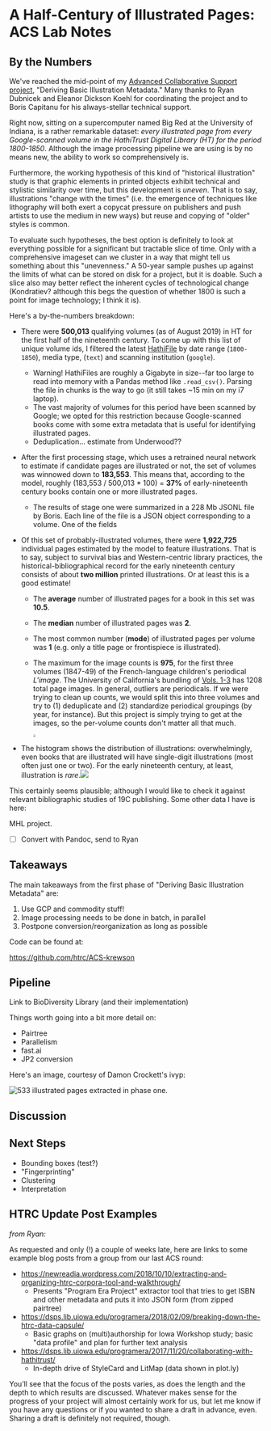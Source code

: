 # A Half-Century of Illustrated Pages: ACS Lab Notes

## By the Numbers

We've reached the mid-point of my [Advanced Collaborative Support project](https://www.hathitrust.org/hathitrust-research-center-awards-five-acs-projects), "Deriving Basic Illustration Metadata." Many thanks to Ryan Dubnicek and Eleanor Dickson Koehl for coordinating the project and to Boris Capitanu for his always-stellar technical support.

Right now, sitting on a supercomputer named Big Red at the University of Indiana, is a rather remarkable dataset: *every illustrated page from every Google-scanned volume in the HathiTrust Digital Library (HT) for the period 1800-1850*. Although the image processing pipeline we are using is by no means new, the ability to work so comprehensively is. 

Furthermore, the working hypothesis of this kind of "historical illustration" study is that graphic elements in printed objects exhibit technical and stylistic similarity over time, but this development is *uneven*. That is to say, illustrations "change with the times" (i.e. the emergence of techniques like lithography will both exert a copycat pressure on publishers and push artists to use the medium in new ways) but reuse and copying of "older" styles is common.  

To evaluate such hypotheses, the best option is definitely to look at everything possible for a significant but tractable slice of time. Only with a comprehensive imageset can we cluster in a way that might tell us something about this "unevenness." A 50-year sample pushes up against the limits of what can be stored on disk for a project, but it is doable. Such a slice also may better reflect the inherent cycles of technological change (Kondratiev? although this begs the question of whether 1800 is such a point for image technology; I think it is).   

Here's a by-the-numbers breakdown:

- There were **500,013** qualifying volumes (as of August 2019) in HT for the first half of the nineteenth century. To come up with this list of unique volume ids, I filtered the latest [HathiFile](https://www.hathitrust.org/hathifiles) by date range (`1800-1850`), media type, (`text`) and scanning institution (`google`). 

  - Warning! HathiFiles are roughly a Gigabyte in size--far too large to read into memory with a Pandas method like `.read_csv()`.  Parsing the file in chunks is the way to go (it still takes ~15 min on my i7 laptop).
  - The vast majority of volumes for this period have been scanned by Google; we opted for this restriction because Google-scanned books come with some extra metadata that is useful for identifying illustrated pages.
  - Deduplication... estimate from Underwood??

- After the first processing stage, which uses a retrained neural network to estimate if candidate pages are illustrated or not, the set of volumes was winnowed down to **183,553**. This means that, according to the model, roughly (183,553 / 500,013 * 100)  = **37%** of early-nineteenth century books contain one or more illustrated pages.

  - The results of stage one were summarized in a 228 Mb JSONL file by Boris. Each line of the file is a JSON object corresponding to a volume. One of the fields 

- Of this set of probably-illustrated volumes, there were **1,922,725** individual pages estimated by the model to feature illustrations. That is to say, subject to survival bias and Western-centric library practices, the historical-bibliographical record for the early nineteenth century consists of about **two million** printed illustrations. Or at least this is a good estimate!

  - The **average** number of illustrated pages for a book in this set was **10.5**.

  - The **median** number of illustrated pages was **2**.

  - The most common number (**mode**) of illustrated pages per volume was **1** (e.g. only a title page or frontispiece is illustrated).

  - The maximum for the image counts is **975**, for the first three volumes (1847-49) of the French-language children's periodical *L'image*. The University of California's bundling of [Vols. 1-3](https://hdl.handle.net/2027/uc1.a0010191161) has 1208 total page images. In general, outliers are periodicals. If we were trying to clean up counts, we would split this into three volumes and try to (1) deduplicate and (2) standardize periodical groupings (by year, for instance). But this project is simply trying to get at the images, so the per-volume counts don't matter all that much.

     <img src="img/limage.jpg" style="zoom:30%;" />

- The histogram shows the distribution of illustrations: overwhelmingly, even books that are illustrated will have single-digit illustrations (most often just one or two). For the early nineteenth century, at least, illustration is *rare*.![](img/phase1_histogram.png)

This certainly seems plausible; although I would like to check it against relevant bibliographic studies of 19C publishing. Some other data I have is here:

MHL project.

- [ ] Convert with Pandoc, send to Ryan

## Takeaways

The main takeaways from the first phase of "Deriving Basic Illustration Metadata" are:

1. Use GCP and commodity stuff!
2. Image processing needs to be done in batch, in parallel
3. Postpone conversion/reorganization as long as possible

Code can be found at:

https://github.com/htrc/ACS-krewson

## Pipeline

Link to BioDiversity Library (and their implementation)

Things worth going into a bit more detail on:

- Pairtree
- Parallelism
- fast.ai
- JP2 conversion

Here's an image, courtesy of Damon Crockett's ivyp:

![533 illustrated pages extracted in phase one.](img/phase1_montage_533.png)

## Discussion

## Next Steps

- Bounding boxes (test?)
- "Fingerprinting"
- Clustering
- Interpretation

## HTRC Update Post Examples

*from Ryan:*

As requested and only (!) a couple of weeks late, here are links to some example blog posts from a group from our last ACS round:

- https://newreadia.wordpress.com/2018/10/10/extracting-and-organizing-htrc-corpora-tool-and-walkthrough/
  - Presents "Program Era Project" extractor tool that tries to get ISBN and other metadata and puts it into JSON form (from zipped pairtree)
- https://dsps.lib.uiowa.edu/programera/2018/02/09/breaking-down-the-htrc-data-capsule/
  - Basic graphs on (multi)authorship for Iowa Workshop study; basic "data profile" and plan for further text analysis
- https://dsps.lib.uiowa.edu/programera/2017/11/20/collaborating-with-hathitrust/
  - In-depth drive of StyleCard and LitMap (data shown in plot.ly)

You’ll see that the focus of the posts varies, as does the length and the depth to which results are discussed. Whatever makes sense for the progress of your project will almost certainly work for us, but let me know if you have any questions or if you wanted to share a draft in advance, even. Sharing a draft is definitely not required, though.